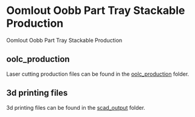 # Oomlout Oobb Part Tray Stackable Production


Oomlout Oobb Part Tray Stackable Production  
  





















## oolc_production
Laser cutting production files can be found in the [oolc_production](oolc_production) folder.

## 3d printing files
3d printing files can be found in the [scad_output](scad_output) folder.

